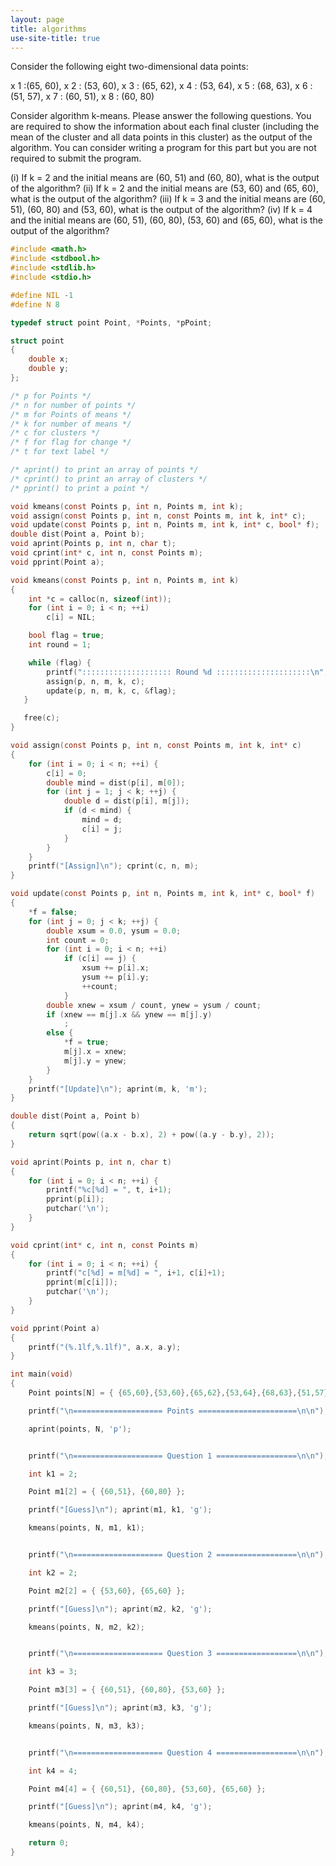 ```yaml
---
layout: page
title: algorithms
use-site-title: true
---
```


Consider the following eight two-dimensional data points:  

x 1 :(65, 60), x 2 : (53, 60), x 3 : (65, 62), x 4 : (53, 64), x 5 : (68, 63), x 6 : (51, 57), x 7 : (60, 51), x 8 : (60, 80) 

Consider algorithm k-means. 
Please answer the following questions. You are required to show the information about each final cluster 
(including the mean of the cluster and all data points in this cluster) as the output of the algorithm. You 
can consider writing a program for this part but you are not required to submit the program.  

(i)  If k = 2 and the initial means are (60, 51) and (60, 80), what is the output of the algorithm? 
(ii)  If k = 2 and the initial means are (53, 60) and (65, 60), what is the output of the algorithm? 
(iii)  If k = 3 and the initial means are (60, 51), (60, 80) and (53, 60), what is the output of the 
algorithm? 
(iv)  If k = 4 and the initial means are (60, 51), (60, 80), (53, 60) and (65, 60), what is the output of the 
algorithm? 



```c
#include <math.h>
#include <stdbool.h>
#include <stdlib.h>
#include <stdio.h>

#define NIL -1
#define N 8

typedef struct point Point, *Points, *pPoint;

struct point
{
    double x;
    double y;
};

/* p for Points */
/* n for number of points */
/* m for Points of means */
/* k for number of means */
/* c for clusters */
/* f for flag for change */
/* t for text label */

/* aprint() to print an array of points */
/* cprint() to print an array of clusters */
/* pprint() to print a point */

void kmeans(const Points p, int n, Points m, int k);
void assign(const Points p, int n, const Points m, int k, int* c);
void update(const Points p, int n, Points m, int k, int* c, bool* f);
double dist(Point a, Point b);
void aprint(Points p, int n, char t);
void cprint(int* c, int n, const Points m);
void pprint(Point a);

void kmeans(const Points p, int n, Points m, int k)
{
    int *c = calloc(n, sizeof(int));
    for (int i = 0; i < n; ++i)
        c[i] = NIL;

    bool flag = true;
    int round = 1;

    while (flag) {
        printf(":::::::::::::::::::: Round %d :::::::::::::::::::::\n", round++);
        assign(p, n, m, k, c);
        update(p, n, m, k, c, &flag);
   }

   free(c);
}

void assign(const Points p, int n, const Points m, int k, int* c)
{
    for (int i = 0; i < n; ++i) {
        c[i] = 0;
        double mind = dist(p[i], m[0]);
        for (int j = 1; j < k; ++j) {
            double d = dist(p[i], m[j]);
            if (d < mind) {
                mind = d;
                c[i] = j;
            }
        }
    }
    printf("[Assign]\n"); cprint(c, n, m);
}

void update(const Points p, int n, Points m, int k, int* c, bool* f)
{
    *f = false;
    for (int j = 0; j < k; ++j) {
        double xsum = 0.0, ysum = 0.0;
        int count = 0;
        for (int i = 0; i < n; ++i)
            if (c[i] == j) {
                xsum += p[i].x;
                ysum += p[i].y;
                ++count;
            }
        double xnew = xsum / count, ynew = ysum / count;
        if (xnew == m[j].x && ynew == m[j].y)
            ;
        else {
            *f = true;
            m[j].x = xnew;
            m[j].y = ynew;
        }
    }
    printf("[Update]\n"); aprint(m, k, 'm');
}

double dist(Point a, Point b)
{
    return sqrt(pow((a.x - b.x), 2) + pow((a.y - b.y), 2));
}

void aprint(Points p, int n, char t)
{
    for (int i = 0; i < n; ++i) {
        printf("%c[%d] = ", t, i+1);
        pprint(p[i]);
        putchar('\n');
    }
}

void cprint(int* c, int n, const Points m)
{
    for (int i = 0; i < n; ++i) {
        printf("c[%d] = m[%d] = ", i+1, c[i]+1);
        pprint(m[c[i]]);
        putchar('\n');
    }
}

void pprint(Point a)
{
    printf("(%.1lf,%.1lf)", a.x, a.y);
}

int main(void)
{
    Point points[N] = { {65,60},{53,60},{65,62},{53,64},{68,63},{51,57},{60,51},{60,80} };

    printf("\n==================== Points ======================\n\n");

    aprint(points, N, 'p');


    printf("\n==================== Question 1 ==================\n\n");

    int k1 = 2;

    Point m1[2] = { {60,51}, {60,80} };

    printf("[Guess]\n"); aprint(m1, k1, 'g');

    kmeans(points, N, m1, k1);


    printf("\n==================== Question 2 ==================\n\n");

    int k2 = 2;

    Point m2[2] = { {53,60}, {65,60} };

    printf("[Guess]\n"); aprint(m2, k2, 'g');

    kmeans(points, N, m2, k2);


    printf("\n==================== Question 3 ==================\n\n");

    int k3 = 3;

    Point m3[3] = { {60,51}, {60,80}, {53,60} };

    printf("[Guess]\n"); aprint(m3, k3, 'g');

    kmeans(points, N, m3, k3);


    printf("\n==================== Question 4 ==================\n\n");

    int k4 = 4;

    Point m4[4] = { {60,51}, {60,80}, {53,60}, {65,60} };

    printf("[Guess]\n"); aprint(m4, k4, 'g');

    kmeans(points, N, m4, k4);

    return 0;
}
```



